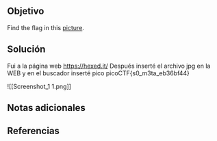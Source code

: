 ## Objetivo
Find the flag in this [picture](https://jupiter.challenges.picoctf.org/static/89b371a46702a31aa9931a2a2b12f8bf/pico_img.png).
## Solución
Fui a la página web https://hexed.it/
Después inserté el archivo jpg en la WEB y en el buscador inserté pico
picoCTF{s0_m3ta_eb36bf44}

![[Screenshot_1 1.png]]
## Notas adicionales

## Referencias